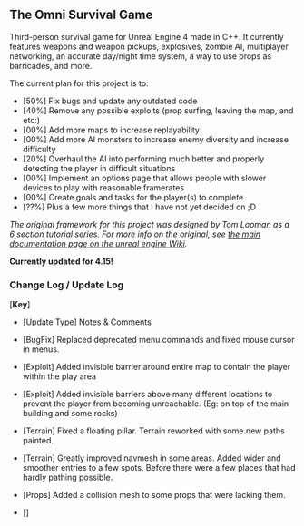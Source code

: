 The Omni Survival Game
-------------------------

Third-person survival game for Unreal Engine 4 made in C++. It currently features weapons and weapon pickups, explosives, zombie AI, multiplayer networking, an accurate day/night time system, a way to use props as barricades, and more. 

The current plan for this project is to: 

- [50%] Fix bugs and update any outdated code
- [40%] Remove any possible exploits (prop surfing, leaving the map, and etc:)
- [00%] Add more maps to increase replayability
- [00%] Add more AI monsters to increase enemy diversity and increase difficulty
- [20%] Overhaul the AI into performing much better and properly detecting the player in difficult situations
- [00%] Implement an options page that allows people with slower devices to play with reasonable framerates
- [00%] Create goals and tasks for the player(s) to complete
- [??%] Plus a few more things that I have not yet decided on ;D

*The original framework for this project was designed by Tom Looman as a 6 section tutorial series. For more info on the original, see [the main documentation page on the unreal engine Wiki](https://wiki.unrealengine.com/Survival_sample_game).*


**Currently updated for 4.15!**

### Change Log / Update Log

[**Key**]
- <Associated Commit> [Update Type] Notes & Comments

- <OSG001> [BugFix] Replaced deprecated menu commands and fixed mouse cursor in menus.
- <OSG002> [Exploit] Added invisible barrier around entire map to contain the player within the play area
- <OSG002> [Exploit] Added invisible barriers above many different locations to prevent the player from becoming unreachable. (Eg: on top of the main building and some rocks)
- <OSG002> [Terrain] Fixed a floating pillar. Terrain reworked with some new paths painted.
- <OSG002> [Terrain] Greatly improved navmesh in some areas. Added wider and smoother entries to a few spots. Before there were a few places that had hardly pathing possible.
- <OSG002> [Props] Added a collision mesh to some props that were lacking them.
- <OSG00X> [] 
